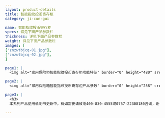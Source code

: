```yaml
---
layout: product-details
title: 智能指纹投币寄存柜
category: ji-cun-gui

name: 智能指纹投币寄存柜
specs: 详见下面产品参数栏
thickness: 详见下面产品参数栏
weight: 详见下面产品参数栏
images: [
["znzwtbjcq-01.jpg"],
["znzwtbjcq-02.jpg"],
]

page1: |
  <img alt="家用保险柜智能指纹投币寄存柜功能特征" border="0" height="480" src="{PRODUCT_IMAGES}products/znzwtbjcq-gn.jpg" width="538" />

page2: |
  <img alt="家用保险箱智能指纹投币寄存柜产品参数" border="0" height="258" src="{PRODUCT_IMAGES}products/znzwtbjcq-cpcs.jpg" width="538" />

page3: |
  <h3>
  本系列产品使用说明书更新中，有如需要请致电400-830-4555或0757-22308180咨询，谢谢！</h3>

---
```

